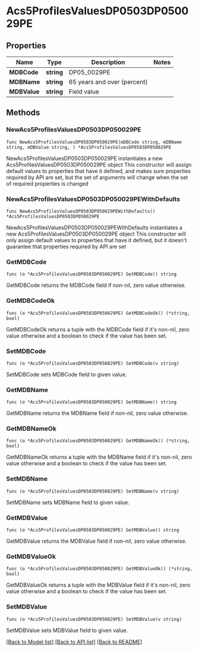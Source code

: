 # Acs5ProfilesValuesDP0503DP050029PE

## Properties

Name | Type | Description | Notes
------------ | ------------- | ------------- | -------------
**MDBCode** | **string** | DP05_0029PE | 
**MDBName** | **string** | 65 years and over (percent) | 
**MDBValue** | **string** | Field value | 

## Methods

### NewAcs5ProfilesValuesDP0503DP050029PE

`func NewAcs5ProfilesValuesDP0503DP050029PE(mDBCode string, mDBName string, mDBValue string, ) *Acs5ProfilesValuesDP0503DP050029PE`

NewAcs5ProfilesValuesDP0503DP050029PE instantiates a new Acs5ProfilesValuesDP0503DP050029PE object
This constructor will assign default values to properties that have it defined,
and makes sure properties required by API are set, but the set of arguments
will change when the set of required properties is changed

### NewAcs5ProfilesValuesDP0503DP050029PEWithDefaults

`func NewAcs5ProfilesValuesDP0503DP050029PEWithDefaults() *Acs5ProfilesValuesDP0503DP050029PE`

NewAcs5ProfilesValuesDP0503DP050029PEWithDefaults instantiates a new Acs5ProfilesValuesDP0503DP050029PE object
This constructor will only assign default values to properties that have it defined,
but it doesn't guarantee that properties required by API are set

### GetMDBCode

`func (o *Acs5ProfilesValuesDP0503DP050029PE) GetMDBCode() string`

GetMDBCode returns the MDBCode field if non-nil, zero value otherwise.

### GetMDBCodeOk

`func (o *Acs5ProfilesValuesDP0503DP050029PE) GetMDBCodeOk() (*string, bool)`

GetMDBCodeOk returns a tuple with the MDBCode field if it's non-nil, zero value otherwise
and a boolean to check if the value has been set.

### SetMDBCode

`func (o *Acs5ProfilesValuesDP0503DP050029PE) SetMDBCode(v string)`

SetMDBCode sets MDBCode field to given value.


### GetMDBName

`func (o *Acs5ProfilesValuesDP0503DP050029PE) GetMDBName() string`

GetMDBName returns the MDBName field if non-nil, zero value otherwise.

### GetMDBNameOk

`func (o *Acs5ProfilesValuesDP0503DP050029PE) GetMDBNameOk() (*string, bool)`

GetMDBNameOk returns a tuple with the MDBName field if it's non-nil, zero value otherwise
and a boolean to check if the value has been set.

### SetMDBName

`func (o *Acs5ProfilesValuesDP0503DP050029PE) SetMDBName(v string)`

SetMDBName sets MDBName field to given value.


### GetMDBValue

`func (o *Acs5ProfilesValuesDP0503DP050029PE) GetMDBValue() string`

GetMDBValue returns the MDBValue field if non-nil, zero value otherwise.

### GetMDBValueOk

`func (o *Acs5ProfilesValuesDP0503DP050029PE) GetMDBValueOk() (*string, bool)`

GetMDBValueOk returns a tuple with the MDBValue field if it's non-nil, zero value otherwise
and a boolean to check if the value has been set.

### SetMDBValue

`func (o *Acs5ProfilesValuesDP0503DP050029PE) SetMDBValue(v string)`

SetMDBValue sets MDBValue field to given value.



[[Back to Model list]](../README.md#documentation-for-models) [[Back to API list]](../README.md#documentation-for-api-endpoints) [[Back to README]](../README.md)


